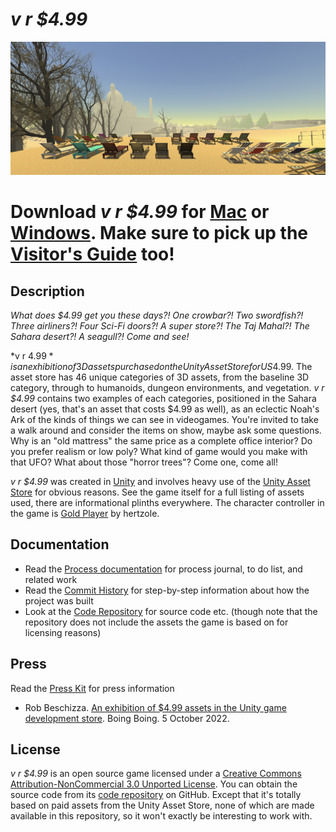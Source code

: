 # *v r $4.99*

![Banner](images/v-r-4-99-banner.png)

# Download *v r $4.99* for [Mac](https://github.com/pippinbarr/v-r-4-99/releases/tag/mac) or [Windows](https://github.com/pippinbarr/v-r-4-99/releases/tag/windows). Make sure to pick up the [Visitor's Guide](https://github.com/pippinbarr/v-r-4-99/releases/download/guide/v-r-4-99-visitors-guide.pdf) too!

## Description
*What does $4.99 get you these days?! One crowbar?! Two swordfish?! Three airliners?! Four Sci-Fi doors?! A super store?! The Taj Mahal?! The Sahara desert?! A seagull?! Come and see!*

*v r $4.99* is an exhibition of 3D assets purchased on the Unity Asset Store for US$4.99. The asset store has 46 unique categories of 3D assets, from the baseline 3D category, through to humanoids, dungeon environments, and vegetation. *v r $4.99* contains two examples of each categories, positioned in the Sahara desert (yes, that's an asset that costs $4.99 as well), as an eclectic Noah's Ark of the kinds of things we can see in videogames. You're invited to take a walk around and consider the items on show, maybe ask some questions. Why is an "old mattress" the same price as a complete office interior? Do you prefer realism or low poly? What kind of game would you make with that UFO? What about those "horror trees"? Come one, come all!

*v r $4.99* was created in [Unity](https://unity.com/) and involves heavy use of the [Unity Asset Store](https://assetstore.unity.com/) for obvious reasons. See the game itself for a full listing of assets used, there are informational plinths everywhere. The character controller in the game is [Gold Player](https://github.com/Hertzole/gold-player) by hertzole.

## Documentation
* Read the [Process documentation](../process/) for process journal, to do list, and related work
* Read the [Commit History](https://github.com/pippinbarr/v-r-4-99/commits/master) for step-by-step information about how the project was built
* Look at the [Code Repository](https://github.com/pippinbarr/v-r-4-99) for source code etc. (though note that the repository does not include the assets the game is based on for licensing reasons)

## Press

Read the [Press Kit](../press) for press information

* Rob Beschizza. [An exhibition of $4.99 assets in the Unity game development store](https://boingboing.net/2022/10/05/an-exhibition-of-4-99-assets-in-the-unity-game-development-store.html). Boing Boing. 5 October 2022.

## License
*v r $4.99* is an open source game licensed under a [Creative Commons Attribution-NonCommercial 3.0 Unported License](http://creativecommons.org/licenses/by-nc/3.0/). You can obtain the source code from its [code repository](https://github.com/pippinbarr/v-r-4-99) on GitHub. Except that it's totally based on paid assets from the Unity Asset Store, none of which are made available in this repository, so it won't exactly be interesting to work with.
